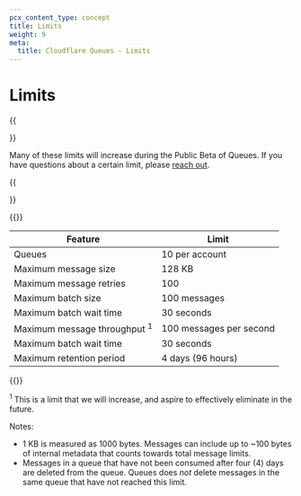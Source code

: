 ```yaml
---
pcx_content_type: concept
title: Limits
weight: 9
meta:
  title: Cloudflare Queues - Limits
---
```


# Limits

{{<Aside type="note">}}

Many of these limits will increase during the Public Beta of Queues. If you have questions about a certain limit, please [reach out](mailto:queues@cloudflare.com).

{{</Aside>}}

{{<table-wrap>}}

| Feature                                 | Limit                             |
| --------------------------------------- | --------------------------------- |
| Queues                                  | 10 per account                    |
| Maximum message size                    | 128 KB                            |
| Maximum message retries                 | 100                               |
| Maximum batch size                      | 100 messages                      |
| Maximum batch wait time                 | 30 seconds                        |
| Maximum message throughput <sup>1</sup> | 100 messages per second           |
| Maximum batch wait time                 | 30 seconds                        |
| Maximum retention period                | 4 days (96 hours)                 |

{{</table-wrap>}}

<sup>1</sup> This is a limit that we will increase, and aspire to effectively eliminate in the future.

Notes:

* 1 KB is measured as 1000 bytes. Messages can include up to ~100 bytes of internal metadata that counts towards total message limits.
* Messages in a queue that have not been consumed after four (4) days are deleted from the queue. Queues does _not_ delete messages in the same queue that have not reached this limit.
